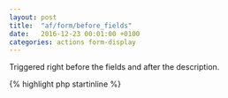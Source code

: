 ```yaml
---
layout: post
title:  "af/form/before_fields"
date:   2016-12-23 00:01:00 +0100
categories: actions form-display
---
```


Triggered right before the fields and after the description.

{% highlight php startinline %}
<?php

function before_fields( $form, $args ) {
    echo 'Before fields and after description';
}
add_action( 'af/form/before_fields', 'before_fields' );
add_action( 'af/form/before_fields/id=FORM_ID', 'before_fields' );
add_action( 'af/form/before_fields/key=FORM_KEY', 'before_fields' );

{% endhighlight %}